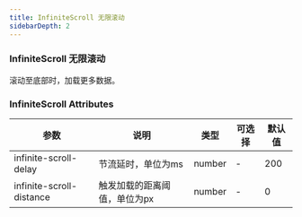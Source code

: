 ```yaml
---
title: InfiniteScroll 无限滚动 
sidebarDepth: 2
---
```


### InfiniteScroll 无限滚动

滚动至底部时，加载更多数据。

<ClientOnly>
  <infinite-scroll-demos />
</ClientOnly>

### InfiniteScroll Attributes

| 参数 | 说明 | 类型 | 可选择 | 默认值 |
| -- | -- | -- | -- | -- |
| infinite-scroll-delay | 节流延时，单位为ms | number | - | 200 |
| infinite-scroll-distance | 触发加载的距离阈值，单位为px | number | - | 0 |